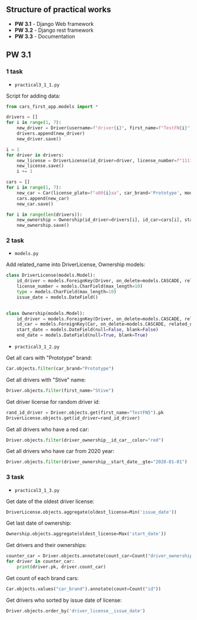 ##  Structure of practical works

* **PW 3.1** - Django Web framework
* **PW 3.2** - Django rest framework
* **PW 3.3** - Documentation

## PW 3.1
### 1 task

* `practical3_1_1.py`

Script for adding data:
```python
from cars_first_app.models import *

drivers = []
for i in range(1, 7):
    new_driver = Driver(username=f"driver{i}", first_name=f"TestFN{i}", last_name=f"TestSN{i}", birthday=f"2000-07-0{i}", passport=f"111111111{i}", password="123")
    drivers.append(new_driver)
    new_driver.save()

i = 1
for driver in drivers:
    new_license = DriverLicense(id_driver=driver, license_number=f"111111111{i}", type='B', issue_date=f"2022-12-0{i}")
    new_license.save()
    i += 1

cars = []
for i in range(1, 7):
    new_car = Car(license_plate=f"a00{i}aa", car_brand='Prototype', model=f"v{i}")
    cars.append(new_car)
    new_car.save()

for i in range(len(drivers)):
    new_ownership = Ownership(id_driver=drivers[i], id_car=cars[i], start_date=f"2020-01-0{i+1}", end_date=f"2022-12-0{i+1}")
    new_ownership.save()
```

### 2 task

* `models.py`

Add related_name into DriverLicense, Ownership models:
```python
class DriverLicense(models.Model):
    id_driver = models.ForeignKey(Driver, on_delete=models.CASCADE, related_name="driver_license")
    license_number = models.CharField(max_length=10)
    type = models.CharField(max_length=10)
    issue_date = models.DateField()
    

class Ownership(models.Model):
    id_driver = models.ForeignKey(Driver, on_delete=models.CASCADE, related_name="driver_ownership")
    id_car = models.ForeignKey(Car, on_delete=models.CASCADE, related_name="car_ownership")
    start_date = models.DateField(null=False, blank=False)
    end_date = models.DateField(null=True, blank=True)
```

* `practical3_1_2.py`

Get all cars with "Prototype" brand:
```python
Car.objects.filter(car_brand="Prototype")
```

Get all drivers with "Stive" name:
```python
Driver.objects.filter(first_name="Stive")
```

Get driver license for random driver id:
```python
rand_id_driver = Driver.objects.get(first_name="TestFN5").pk
DriverLicense.objects.get(id_driver=rand_id_driver)
```

Get all drivers who have a red car:
```python
Driver.objects.filter(driver_ownership__id_car__color="red")
```

Get all drivers who have car from 2020 year:
```python
Driver.objects.filter(driver_ownership__start_date__gte="2020-01-01")
```

### 3 task

* `practical3_1_3.py`

Get date of the oldest driver license:
```python
DriverLicense.objects.aggregate(oldest_license=Min('issue_date'))
```

Get last date of ownership: 
```python
Ownership.objects.aggregate(oldest_license=Max('start_date'))
```

Get drivers and their ownerships:
```python
counter_car = Driver.objects.annotate(count_car=Count("driver_ownership"))
for driver in counter_car:
    print(driver.pk, driver.count_car)
```

Get count of each brand cars:
```python
Car.objects.values("car_brand").annotate(count=Count("id"))
```

Get drivers who sorted by issue date of license:
```python
Driver.objects.order_by('driver_license__issue_date')
```